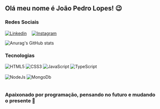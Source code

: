 ## Olá meu nome é João Pedro Lopes! 😉
### Redes Sociais
[![Linkedin](https://img.shields.io/badge/LinkedIn-0077B5?style=for-the-badge&logo=linkedin&logoColor=white)](https://www.linkedin.com/in/devlopes8/) ㅤ[![Instagram](https://img.shields.io/badge/Instagram-E4405F?style=for-the-badge&logo=instagram&logoColor=white)](https://instagram.com/_lopes.jp?utm_source=qr&igshid=MzNlNGNkZWQ4Mg==)

![Anurag's GitHub stats](https://github-readme-stats.vercel.app/api?username=JLopes-dev&show_icons=true&theme=COBALT)
### Tecnologias
<div style="display: inline_block">
    <img align="center" alt="HTML5"
    src="https://img.shields.io/badge/HTML5-E34F26?style=for-the-badge&logo=html5&logoColor=white">
    <img align="center" alt="CSS3"
    src="https://img.shields.io/badge/CSS3-1572B6?style=for-the-badge&logo=css3&logoColor=white">
    <img align="center" alt="JavaScript"
    src="https://img.shields.io/badge/JavaScript-F7DF1E?style=for-the-badge&logo=javascript&logoColor=black">
    <img align="center" alt="TypeScript"
    src="https://img.shields.io/badge/TypeScript-007ACC?style=for-the-badge&logo=typescript&logoColor=white">
    <br>
    <br>
    <img align="center" alt="NodeJs"
    src="https://img.shields.io/badge/Node.js-43853D?style=for-the-badge&logo=node.js&logoColor=white">
    <img align="center" alt="MongoDb"
    src="https://img.shields.io/badge/MongoDB-4EA94B?style=for-the-badge&logo=mongodb&logoColor=white">
</div>
<br>

### Apaixonado por programação, pensando no futuro e mudando o presente 🚀
